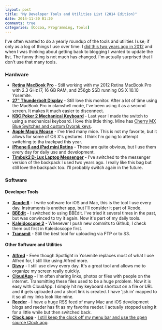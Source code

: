 ```yaml
---
layout: post
title: "My Developer Tools and Utilities List (2014 Edition)"
date: 2014-11-30 01:20
comments: true
categories: [Cocoa, Programming, Tools]
---
```


I've often wanted to do a yearly roundup of the tools and utilities I use; if only as a log of
things I use over time. I [did this two years ago in
2012](/posts/my-developer-tools-for-mac-and-ios-development-2012-edition/) and when I was thinking
about getting back to blogging I wanted to update the list. The funny thing is not much has changed.
I'm actually surprised that I don't use that many tools.

<!-- more -->

### Hardware ###

- [__Retina MacBook Pro__](http://store.apple.com) - Still working with my 2012 Retina MacBook Pro with 2.3 GHz i7, 16 GB RAM, and 256gb SSD running OS X 10.10 Yosemite. 
- [__27" Thunderbolt Display__](http://store.apple.com) - Still love this monitor. After a lot of time using the MacBook Pro in clamshell mode, I've been using it as a second screen. It makes it much easier to disconnect.
- [__KBC Poker 2 Mechanical Keyboard__](http://www.newegg.com/Product/Product.aspx?Item=9SIA2C512M7560) - Last year I made the switch to using a mechanical keyboard. I love this little thing. Mine has [Cherry MX Blue Switches and custom Dvorak keys](http://jsh.in/XQ2j). 
- [__Apple Magic Mouse__](http://store.apple.com/) - I've tried many mice. This is not my favorite, but it allows for some of OS X's gestures. I think I'm going to attempt switching to tha trackpad this year.
- [__iPhone 6 and iPad mini Retina__](http://store.apple.com/) - These are quite obvious, but I use them every day for daily use and development.
- [__Timbuk2 D-Lux Laptop Messenger__](http://www.amazon.com/dp/B00E1O4LFQ) - I've switched to the messenger version of the backpack I used two years ago. I really like this bag but still love the backpack too. I'll probably switch again in the future.

### Software ###

#### Developer Tools ####

- [__Xcode 6__](http://developer.apple.com) - I write software for iOS and Mac, this is the tool I use every day. Instruments is another app, but I'll consider it part of Xcode.
- [__BBEdit__](http://www.barebones.com/products/bbedit/) - I switched to using BBEdit. I've tried it several times in the past, but was convinced to try it again. Now it's part of my daily tools.
- [__Kaleidoscope 2__](http://www.kaleidoscopeapp.com/) - Whenever I push new commits to Github, I check them out first in Kaleidoscope first. 
- [__Transmit__](http://panic.com/transmit/) - Still the best tool for uploading via FTP or to S3. 

#### Other Software and Utilities ####

- [__Alfred__](http://www.alfredapp.com/) - Even though Spotlight in Yosemite replaces most of what I use Alfred for, I still like using Alfred more.
- [__Divvy__](http://mizage.com/divvy/) - I still use divvy every day. It's a great tool and allows me to organize my screen really quickly.
- [__CloudApp__](http://getcloudapp.com) - I'm often sharing links, photos or files with people on the internet. Transmitting these files used to be a huge problem. Now it is easy with CloudApp. I simply hit my keyboard shortcut on a file or URL and it gets uploaded and a short link is created. I have 'jsh.in' mapped to it so all my links look like mine. 
- [__Reeder__](http://reederapp.com/) - I have a huge RSS feed of many Mac and iOS development blogs and reeder has fit as my favorite reeder. I actually stopped using it for a little while but then switched back.
- [__Clock.app__](https://github.com/zachwaugh/Clock.app) - [I still keep the clock off my menu bar and use the open source Clock.app](/posts/back-to-blogging-and-working-without-a-clock/).

